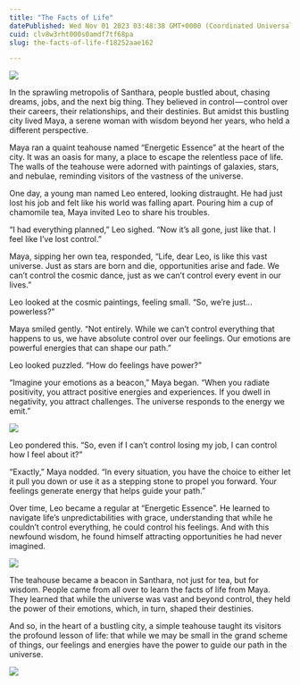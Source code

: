 ```yaml
---
title: "The Facts of Life"
datePublished: Wed Nov 01 2023 03:48:38 GMT+0000 (Coordinated Universal Time)
cuid: clv8w3rht000s0amdf7tf68pa
slug: the-facts-of-life-f18252aae162

---
```


![](https://cdn.hashnode.com/res/hashnode/image/upload/v1713665346208/268f1920-a9d2-4e8d-ad65-ebd2cbf0c45a.jpeg)

In the sprawling metropolis of Santhara, people bustled about, chasing dreams, jobs, and the next big thing. They believed in control — control over their careers, their relationships, and their destinies. But amidst this bustling city lived Maya, a serene woman with wisdom beyond her years, who held a different perspective.

Maya ran a quaint teahouse named “Energetic Essence” at the heart of the city. It was an oasis for many, a place to escape the relentless pace of life. The walls of the teahouse were adorned with paintings of galaxies, stars, and nebulae, reminding visitors of the vastness of the universe.

One day, a young man named Leo entered, looking distraught. He had just lost his job and felt like his world was falling apart. Pouring him a cup of chamomile tea, Maya invited Leo to share his troubles.

“I had everything planned,” Leo sighed. “Now it’s all gone, just like that. I feel like I’ve lost control.”

Maya, sipping her own tea, responded, “Life, dear Leo, is like this vast universe. Just as stars are born and die, opportunities arise and fade. We can’t control the cosmic dance, just as we can’t control every event in our lives.”

Leo looked at the cosmic paintings, feeling small. “So, we’re just… powerless?”

Maya smiled gently. “Not entirely. While we can’t control everything that happens to us, we have absolute control over our feelings. Our emotions are powerful energies that can shape our path.”

Leo looked puzzled. “How do feelings have power?”

“Imagine your emotions as a beacon,” Maya began. “When you radiate positivity, you attract positive energies and experiences. If you dwell in negativity, you attract challenges. The universe responds to the energy we emit.”

![](https://cdn.hashnode.com/res/hashnode/image/upload/v1713665347451/b57e4ae9-f553-40a2-a2e1-9bc21719d7b1.jpeg)

Leo pondered this. “So, even if I can’t control losing my job, I can control how I feel about it?”

“Exactly,” Maya nodded. “In every situation, you have the choice to either let it pull you down or use it as a stepping stone to propel you forward. Your feelings generate energy that helps guide your path.”

Over time, Leo became a regular at “Energetic Essence”. He learned to navigate life’s unpredictabilities with grace, understanding that while he couldn’t control everything, he could control his feelings. And with this newfound wisdom, he found himself attracting opportunities he had never imagined.

![](https://cdn.hashnode.com/res/hashnode/image/upload/v1713665348683/8e872263-0cc1-4f55-a066-8a15e36de1c3.jpeg)

The teahouse became a beacon in Santhara, not just for tea, but for wisdom. People came from all over to learn the facts of life from Maya. They learned that while the universe was vast and beyond control, they held the power of their emotions, which, in turn, shaped their destinies.

And so, in the heart of a bustling city, a simple teahouse taught its visitors the profound lesson of life: that while we may be small in the grand scheme of things, our feelings and energies have the power to guide our path in the universe.

![](https://cdn.hashnode.com/res/hashnode/image/upload/v1713665349706/c47551d1-2893-4300-bfdf-8d8f180d4b9b.jpeg)